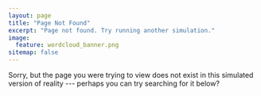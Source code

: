 ```yaml
---
layout: page
title: "Page Not Found"
excerpt: "Page not found. Try running another simulation."
image:
  feature: wordcloud_banner.png
sitemap: false
---  
```


Sorry, but the page you were trying to view does not exist in this simulated version of reality --- perhaps you can try searching for it below?

<script type="text/javascript">
  var GOOG_FIXURL_LANG = 'en';
  var GOOG_FIXURL_SITE = '{{ site.url }}'
</script>
<script type="text/javascript"
  src="http://linkhelp.clients.google.com/tbproxy/lh/wm/fixurl.js">
</script>

